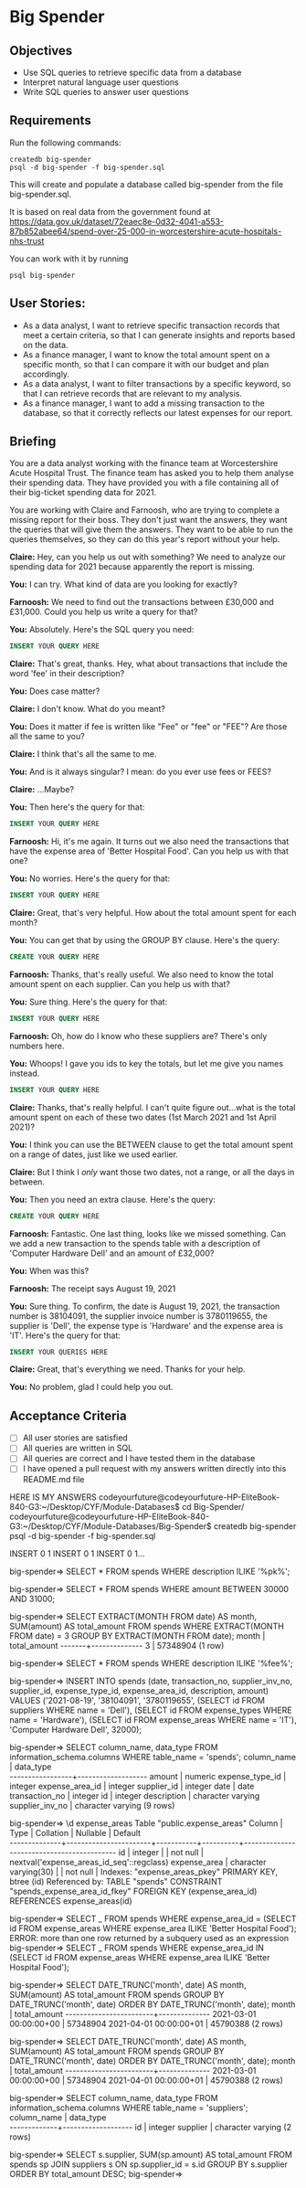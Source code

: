# Big Spender

## Objectives

- Use SQL queries to retrieve specific data from a database
- Interpret natural language user questions
- Write SQL queries to answer user questions

## Requirements

Run the following commands:

```
createdb big-spender
psql -d big-spender -f big-spender.sql
```

This will create and populate a database called big-spender from the file big-spender.sql.

It is based on real data from the government found at
https://data.gov.uk/dataset/72eaec8e-0d32-4041-a553-87b852abee64/spend-over-25-000-in-worcestershire-acute-hospitals-nhs-trust

You can work with it by running

```
psql big-spender
```

## User Stories:

- As a data analyst, I want to retrieve specific transaction records that meet a certain criteria, so that I can generate insights and reports based on the data.
- As a finance manager, I want to know the total amount spent on a specific month, so that I can compare it with our budget and plan accordingly.
- As a data analyst, I want to filter transactions by a specific keyword, so that I can retrieve records that are relevant to my analysis.
- As a finance manager, I want to add a missing transaction to the database, so that it correctly reflects our latest expenses for our report.

## Briefing

You are a data analyst working with the finance team at Worcestershire Acute Hospital Trust. The finance team has asked you to help them analyse their spending data. They have provided you with a file containing all of their big-ticket spending data for 2021.

You are working with Claire and Farnoosh, who are trying to complete a missing report for their boss. They don't just want the answers, they want the queries that will give them the answers. They want to be able to run the queries themselves, so they can do this year's report without your help.

**Claire:** Hey, can you help us out with something? We need to analyze our spending data for 2021 because apparently the report is missing.

**You:** I can try. What kind of data are you looking for exactly?

**Farnoosh:** We need to find out the transactions between £30,000 and £31,000. Could you help us write a query for that?

**You:** Absolutely. Here's the SQL query you need:

```sql
INSERT YOUR QUERY HERE
```

**Claire:** That's great, thanks. Hey, what about transactions that include the word 'fee' in their description?

**You:** Does case matter?

**Claire:** I don't know. What do you meant?

**You:** Does it matter if fee is written like "Fee" or "fee" or "FEE"? Are those all the same to you?

**Claire:** I think that's all the same to me.

**You:** And is it always singular? I mean: do you ever use fees or FEES?

**Claire:** ...Maybe?

**You:** Then here's the query for that:

```sql
INSERT YOUR QUERY HERE
```

**Farnoosh:** Hi, it's me again. It turns out we also need the transactions that have the expense area of 'Better Hospital Food'. Can you help us with that one?

**You:** No worries. Here's the query for that:

```sql
INSERT YOUR QUERY HERE
```

**Claire:** Great, that's very helpful. How about the total amount spent for each month?

**You:** You can get that by using the GROUP BY clause. Here's the query:

```sql
CREATE YOUR QUERY HERE
```

**Farnoosh:** Thanks, that's really useful. We also need to know the total amount spent on each supplier. Can you help us with that?

**You:** Sure thing. Here's the query for that:

```sql
INSERT YOUR QUERY HERE
```

**Farnoosh:** Oh, how do I know who these suppliers are? There's only numbers here.

**You:** Whoops! I gave you ids to key the totals, but let me give you names instead.

```sql
INSERT YOUR QUERY HERE
```

**Claire:** Thanks, that's really helpful. I can't quite figure out...what is the total amount spent on each of these two dates (1st March 2021 and 1st April 2021)?

**You:** I think you can use the BETWEEN clause to get the total amount spent on a range of dates, just like we used earlier.

**Claire:** But I think I _only_ want those two dates, not a range, or all the days in between.

**You:** Then you need an extra clause. Here's the query:

```sql
CREATE YOUR QUERY HERE
```

**Farnoosh:** Fantastic. One last thing, looks like we missed something. Can we add a new transaction to the spends table with a description of 'Computer Hardware Dell' and an amount of £32,000?

**You:** When was this?

**Farnoosh:** The receipt says August 19, 2021

**You:** Sure thing. To confirm, the date is August 19, 2021, the transaction number is 38104091, the supplier invoice number is 3780119655, the supplier is 'Dell', the expense type is 'Hardware' and the expense area is 'IT'. Here's the query for that:

```sql
INSERT YOUR QUERIES HERE

```

**Claire:** Great, that's everything we need. Thanks for your help.

**You:** No problem, glad I could help you out.

## Acceptance Criteria

- [ ] All user stories are satisfied
- [ ] All queries are written in SQL
- [ ] All queries are correct and I have tested them in the database
- [ ] I have opened a pull request with my answers written directly into this README.md file

HERE IS MY ANSWERS
codeyourfuture@codeyourfuture-HP-EliteBook-840-G3:~/Desktop/CYF/Module-Databases$ cd Big-Spender/
codeyourfuture@codeyourfuture-HP-EliteBook-840-G3:~/Desktop/CYF/Module-Databases/Big-Spender$ createdb big-spender
psql -d big-spender -f big-spender.sql

INSERT 0 1
INSERT 0 1
INSERT 0 1...

big-spender=> SELECT \*
FROM spends
WHERE description ILIKE '%pk%';

big-spender=> SELECT \*
FROM spends
WHERE amount BETWEEN 30000 AND 31000;

big-spender=> SELECT EXTRACT(MONTH FROM date) AS month, SUM(amount) AS total_amount
FROM spends
WHERE EXTRACT(MONTH FROM date) = 3
GROUP BY EXTRACT(MONTH FROM date);
month | total_amount
-------+--------------
3 | 57348904
(1 row)

big-spender=> SELECT \*
FROM spends
WHERE description ILIKE '%fee%';

big-spender=> INSERT INTO spends (date, transaction_no, supplier_inv_no, supplier_id, expense_type_id, expense_area_id, description, amount)
VALUES ('2021-08-19', '38104091', '3780119655', (SELECT id FROM suppliers WHERE name = 'Dell'), (SELECT id FROM expense_types WHERE name = 'Hardware'), (SELECT id FROM expense_areas WHERE name = 'IT'), 'Computer Hardware Dell', 32000);

big-spender=> SELECT column_name, data_type
FROM information_schema.columns
WHERE table_name = 'spends';
column_name | data_type  
-----------------+-------------------
amount | numeric
expense_type_id | integer
expense_area_id | integer
supplier_id | integer
date | date
transaction_no | integer
id | integer
description | character varying
supplier_inv_no | character varying
(9 rows)

big-spender=> \d expense_areas
Table "public.expense_areas"
Column | Type | Collation | Nullable | Default  
--------------+-----------------------+-----------+----------+-------------------------------------------
id | integer | | not null | nextval('expense_areas_id_seq'::regclass)
expense_area | character varying(30) | | not null |
Indexes:
"expense_areas_pkey" PRIMARY KEY, btree (id)
Referenced by:
TABLE "spends" CONSTRAINT "spends_expense_area_id_fkey" FOREIGN KEY (expense_area_id) REFERENCES expense_areas(id)

big-spender=> SELECT _ FROM spends WHERE expense_area_id = (SELECT id FROM expense_areas WHERE expense_area ILIKE 'Better Hospital Food');
ERROR: more than one row returned by a subquery used as an expression
big-spender=> SELECT _ FROM spends WHERE expense_area_id IN (SELECT id FROM expense_areas WHERE expense_area ILIKE 'Better Hospital Food');

big-spender=> SELECT DATE_TRUNC('month', date) AS month,
SUM(amount) AS total_amount
FROM spends
GROUP BY DATE_TRUNC('month', date)
ORDER BY DATE_TRUNC('month', date);
month | total_amount
------------------------+--------------
2021-03-01 00:00:00+00 | 57348904
2021-04-01 00:00:00+01 | 45790388
(2 rows)

big-spender=> SELECT DATE_TRUNC('month', date) AS month,
SUM(amount) AS total_amount
FROM spends
GROUP BY DATE_TRUNC('month', date)
ORDER BY DATE_TRUNC('month', date);
month | total_amount
------------------------+--------------
2021-03-01 00:00:00+00 | 57348904
2021-04-01 00:00:00+01 | 45790388
(2 rows)

big-spender=> SELECT column_name, data_type
FROM information_schema.columns
WHERE table_name = 'suppliers';
column_name | data_type  
-------------+-------------------
id | integer
supplier | character varying
(2 rows)

big-spender=> SELECT s.supplier,
SUM(sp.amount) AS total_amount
FROM spends sp
JOIN suppliers s ON sp.supplier_id = s.id
GROUP BY s.supplier
ORDER BY total_amount DESC;
big-spender=>
